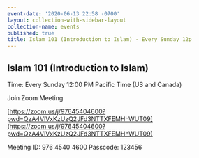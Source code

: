 ```yaml
---
event-date: '2020-06-13 22:58 -0700'
layout: collection-with-sidebar-layout
collection-name: events
published: true
title: Islam 101 (Introduction to Islam) - Every Sunday 12p
---
```

## Islam 101 (Introduction to Islam)

Time: Every Sunday 12:00 PM Pacific Time (US and Canada)

Join Zoom Meeting  

[https://zoom.us/j/97645404600?pwd=QzA4VlVxKzUzQ2JFd3NTTXFEMHhWUT09](https://zoom.us/j/97645404600?pwd=QzA4VlVxKzUzQ2JFd3NTTXFEMHhWUT09)

Meeting ID: 976 4540 4600
Passcode: 123456
